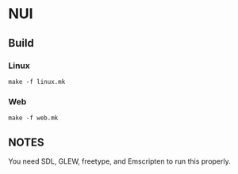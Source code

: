 # NUI

## Build

### Linux

```
make -f linux.mk
```

### Web

```
make -f web.mk
```

NOTES
---

You need SDL, GLEW, freetype, and Emscripten to run this properly.